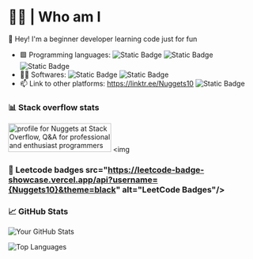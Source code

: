 # 👨‍💻 | Who am I

👋 Hey! I'm a beginner developer learning code just for fun

- 🟩 Programming languages: <img alt="Static Badge" src="https://img.shields.io/badge/C%23-purple?logo=sharp&logoColor=white&logoSize=auto"> <img alt="Static Badge" src="https://img.shields.io/badge/Python-yellow?logo=python&logoSize=auto"> <img alt="Static Badge" src="https://img.shields.io/badge/Kotlin-Red?logo=kotlin&logoColor=%23ffffff%20&color=%23ff0000%20">
- 🧑‍💻 Softwares: <img alt="Static Badge" src="https://img.shields.io/badge/Unity-black?logo=unity&logoColor=white&logoSize=auto"> <img alt="Static Badge" src="https://img.shields.io/badge/Android_Studio-brightgreen?logo=androidstudio&logoColor=white">
- 📫 Link to other platforms: https://linktr.ee/Nuggets10 <img alt="Static Badge" src="https://img.shields.io/badge/LeetCode-yellow?logo=leetcode&logoColor=black">

### 📊 Stack overflow stats
<a href="https://stackoverflow.com/users/29285442/nuggets"><img src="https://stackoverflow.com/users/flair/29285442.png" width="208" height="58" alt="profile for Nuggets at Stack Overflow, Q&amp;A for professional and enthusiast programmers" title="profile for Nuggets at Stack Overflow, Q&amp;A for professional and enthusiast programmers"></a>
<img
### 🥇 Leetcode badges src="https://leetcode-badge-showcase.vercel.app/api?username={Nuggets10}&theme=black" alt="LeetCode Badges"/>

### 📈 GitHub Stats

![Your GitHub Stats](https://github-readme-stats.vercel.app/api?username=YourUsername&show_icons=true&theme=dark)

![Top Languages](https://github-readme-stats.vercel.app/api/top-langs/?username=YourUsername&layout=compact&theme=dark)
